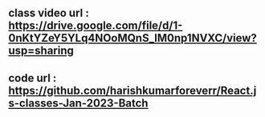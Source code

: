 ## class video url : https://drive.google.com/file/d/1-0nKtYZeY5YLq4NOoMQnS_lM0np1NVXC/view?usp=sharing

## code url : https://github.com/harishkumarforeverr/React.js-classes-Jan-2023-Batch